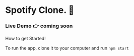# Spotify Clone. 🚀 

### Live Demo 👉  coming soon



How to get Started!

To run the app, clone it to your computer and run `npm start`




